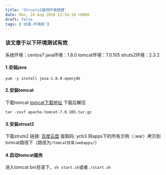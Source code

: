 ```yaml
---
title: 'Strusts2漏洞环境搭建'
date: Mon, 24 Aug 2020 12:54:10 +0000
draft: false
tags: ['白阁-环境库']
---
```


### 该文章于以下环境测试有效

系统环境：centos7 java环境：1.8.0 tomcat环境：7.0.105 struts2环境：2.3.2

#### 1.安装java

```
yum -y install java-1.8.0-openjdk
```

#### 2.安装tomcat

下载tomcat [tomcat下载地址](http://mirror.bit.edu.cn/apache/tomcat/tomcat-7/v7.0.105/bin/ "tomcat下载地址") 下载后解压

```
tar -zxvf apache-tomcat-7.0.105.tar.gz
```

#### 3.安装strust2

下载struts2 链接: [百度云盘](https://pan.baidu.com/s/1OhL3YcTz0-XuTTiC-hEojw "百度云盘") 提取码: ycb3 将apps下的所有示例（.war）拷贝到tomcat路径下（路径为`/tomcat目录/webapps/`）

#### 4.启动tomcat服务

进入tomcat bin目录下，`sh start.sh`或者`./start.sh`